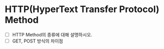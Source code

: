 # HTTP(HyperText Transfer Protocol) Method

- [ ]  HTTP Method의 종류에 대해 설명하시오.
- [ ]  GET, POST 방식의 차이점